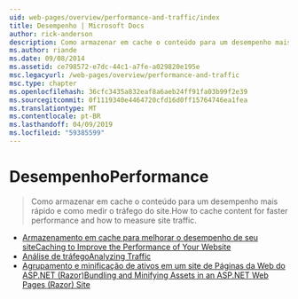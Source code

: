 ```yaml
---
uid: web-pages/overview/performance-and-traffic/index
title: Desempenho | Microsoft Docs
author: rick-anderson
description: Como armazenar em cache o conteúdo para um desempenho mais rápido e como medir o tráfego do site.
ms.author: riande
ms.date: 09/08/2014
ms.assetid: ce798572-e7dc-44c1-a7fe-a029820e195e
msc.legacyurl: /web-pages/overview/performance-and-traffic
msc.type: chapter
ms.openlocfilehash: 36cfc3435a832eaf8a6aeb24ff91fa03b99f2e39
ms.sourcegitcommit: 0f1119340e4464720cfd16d0ff15764746ea1fea
ms.translationtype: MT
ms.contentlocale: pt-BR
ms.lasthandoff: 04/09/2019
ms.locfileid: "59385599"
---
```

# <a name="performance"></a><span data-ttu-id="3df30-103">Desempenho</span><span class="sxs-lookup"><span data-stu-id="3df30-103">Performance</span></span>

> <span data-ttu-id="3df30-104">Como armazenar em cache o conteúdo para um desempenho mais rápido e como medir o tráfego do site.</span><span class="sxs-lookup"><span data-stu-id="3df30-104">How to cache content for faster performance and how to measure site traffic.</span></span>


- [<span data-ttu-id="3df30-105">Armazenamento em cache para melhorar o desempenho de seu site</span><span class="sxs-lookup"><span data-stu-id="3df30-105">Caching to Improve the Performance of Your Website</span></span>](15-caching-to-improve-the-performance-of-your-website.md)
- [<span data-ttu-id="3df30-106">Análise de tráfego</span><span class="sxs-lookup"><span data-stu-id="3df30-106">Analyzing Traffic</span></span>](14-analyzing-traffic.md)
- [<span data-ttu-id="3df30-107">Agrupamento e minificação de ativos em um site de Páginas da Web do ASP.NET (Razor)</span><span class="sxs-lookup"><span data-stu-id="3df30-107">Bundling and Minifying Assets in an ASP.NET Web Pages (Razor) Site</span></span>](bundling-and-minifying-assets-in-an-aspnet-web-pages-razor-site.md)
